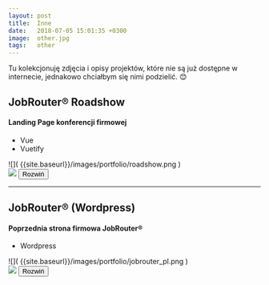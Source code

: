 ```yaml
---
layout: post
title:  Inne
date:   2018-07-05 15:01:35 +0300
image:  other.jpg
tags:   other
---
```

Tu kolekcjonuję zdjęcia i opisy projektów, które nie są już dostępne w internecie, jednakowo chciałbym się nimi podzielić. 😊

## JobRouter® Roadshow
#### Landing Page konferencji firmowej
<ul class="post__ul">
  <li>Vue</li>
  <li>Vuetify</li>
</ul>

<div class=".image-clearfix">
![]( {{site.baseurl}}/images/portfolio/roadshow.png )
</div>

<div class="post__collapsable-image">
  <img src="{{ site.baseurl }}/images/portfolio/roadshow.png" />
  <button class="toggle-button">Rozwiń</button>
</div>

---
## JobRouter® (Wordpress)
#### Poprzednia strona firmowa JobRouter®
<ul class="post__ul">
  <li>Wordpress</li>
</ul>

<div class=".image-clearfix">
![]( {{site.baseurl}}/images/portfolio/jobrouter_pl.png )
</div>

<div class="post__collapsable-image">
  <img src="{{ site.baseurl }}/images/portfolio/jobrouter_pl.png" />
  <button class="toggle-button">Rozwiń</button>
</div>